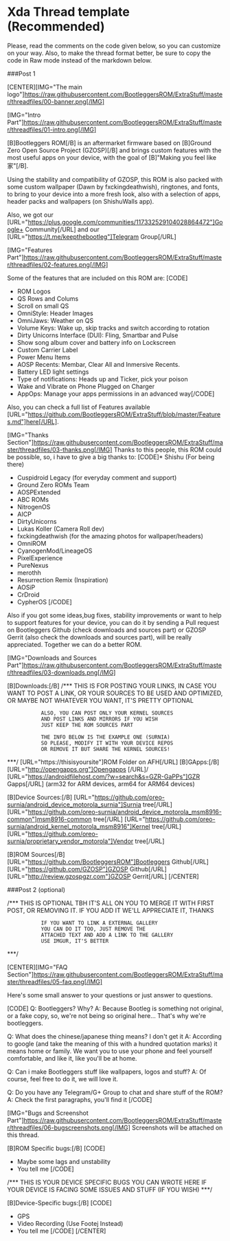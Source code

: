 # Xda Thread template (Recommended)

Please, read the comments on the code given below, so you can customize on your way. Also, to make the thread format better, be sure to copy the code in Raw mode instead of the markdown below.


###Post 1

[CENTER][IMG="The main logo"]https://raw.githubusercontent.com/BootleggersROM/ExtraStuff/master/threadfiles/00-banner.png[/IMG]

[IMG="Intro Part"]https://raw.githubusercontent.com/BootleggersROM/ExtraStuff/master/threadfiles/01-intro.png[/IMG]

[B]Bootleggers ROM[/B] is an aftermarket firmware based on [B]Ground Zero Open Source Project (GZOSP)[/B] and brings custom features with the most useful apps on your device, with the goal of [B]"Making you feel like 家"[/B].

Using the stability and compatibility of GZOSP, this ROM is also packed with some custom wallpaper (Dawn by fxckingdeathwish), ringtones, and fonts, to bring to your device into a more fresh look, also with a selection of apps, header packs and wallpapers (on ShishuWalls app).

Also, we got our [URL="https://plus.google.com/communities/117332529104028864472"]Google+ Community[/URL] and our [URL="https://t.me/keepthebootleg"]Telegram Group[/URL]

[IMG="Features Part"]https://raw.githubusercontent.com/BootleggersROM/ExtraStuff/master/threadfiles/02-features.png[/IMG]

Some of the features that are included on this ROM are:
[CODE]
* ROM Logos
* QS Rows and Colums
* Scroll on small QS
* OmniStyle: Header Images
* OmniJaws: Weather on QS
* Volume Keys: Wake up, skip tracks and switch according to rotation
* Dirty Unicorns Interface (DUI): Fling, Smartbar and Pulse
* Show song album cover and battery info on Lockscreen
* Custom Carrier Label
* Power Menu Items
* AOSP Recents: Membar, Clear All and Inmersive Recents.
* Battery LED light settings
* Type of notifications: Heads up and Ticker, pick your poison
* Wake and Vibrate on Phone Plugged on Charger
* AppOps: Manage your apps permissions in an advanced way[/CODE]

Also, you can check a full list of Features available [URL="https://github.com/BootleggersROM/ExtraStuff/blob/master/Features.md"]here[/URL].

[IMG="Thanks Section"]https://raw.githubusercontent.com/BootleggersROM/ExtraStuff/master/threadfiles/03-thanks.png[/IMG]
Thanks to this people, this ROM could be possible, so, i have to give a big thanks to:
[CODE]* Shishu (For being there)
* Cuspidroid Legacy (for everyday comment and support)
* Ground Zero ROMs Team
* AOSPExtended
* ABC ROMs
* NitrogenOS
* AICP
* DirtyUnicorns
* Lukas Koller (Camera Roll dev)
* fxckingdeathwish (for the amazing photos for wallpaper/headers)
* OmniROM
* CyanogenMod/LineageOS
* PixelExperience
* PureNexus
* merothh
* Resurrection Remix (Inspiration)
* AOSiP
* CrDroid
* CypherOS
[/CODE]

Also if you got some ideas,bug fixes, stability improvements or want to help to support features for your device, you can do it by sending a Pull request on Bootleggers Github (check downloads and sources part) or GZOSP Gerrit (also check the downloads and sources part), will be really appreciated. Together we can do a better ROM.

[IMG="Downloads and Sources Part"]https://raw.githubusercontent.com/BootleggersROM/ExtraStuff/master/threadfiles/03-downloads.png[/IMG]

[B]Downloads:[/B]
/***           THIS IS FOR
               POSTING YOUR LINKS, IN CASE YOU WANT
               TO POST A LINK, OR YOUR SOURCES
               TO BE USED AND OPTIMIZED, OR MAYBE NOT
               WHATEVER YOU WANT, IT'S PRETTY OPTIONAL
               
               ALSO, YOU CAN POST ONLY YOUR KERNEL SOURCES
               AND POST LINKS AND MIRRORS IF YOU WISH
               JUST KEEP THE ROM SOURCES PART
               
               THE INFO BELOW IS THE EXAMPLE ONE (SURNIA)
               SO PLEASE, MODIFY IT WITH YOUR DEVICE REPOS
               OR REMOVE IT BUT SHARE THE KERNEL SOURCES!
***/
[URL="https://thisisyoursite"]ROM Folder on AFH[/URL]
[B]GApps:[/B]
[URL="http://opengapps.org"]Opengapps [/URL]/ [URL="https://androidfilehost.com/?w=search&s=GZR-GaPPs"]GZR Gapps[/URL] (arm32 for ARM devices, arm64 for ARM64 devices)

[B]Device Sources:[/B]
[URL="https://github.com/oreo-surnia/android_device_motorola_surnia"]Surnia tree[/URL]
[URL="https://github.com/oreo-surnia/android_device_motorola_msm8916-common"]msm8916-common tree[/URL]
[URL="https://github.com/oreo-surnia/android_kernel_motorola_msm8916"]Kernel tree[/URL]
[URL="https://github.com/oreo-surnia/proprietary_vendor_motorola"]Vendor tree[/URL]

[B]ROM Sources[/B]
[URL="https://github.com/BootleggersROM"]Bootleggers Github[/URL]
[URL="https://github.com/GZOSP"]GZOSP Github[/URL]
[URL="http://review.gzospgzr.com"]GZOSP Gerrit[/URL]
[/CENTER]



###Post 2 (optional)

/***           THIS IS OPTIONAL TBH
               IT'S ALL ON YOU TO MERGE IT WITH FIRST
               POST, OR REMOVING IT. IF YOU ADD IT
               WE'LL APPRECIATE IT, THANKS

               IF YOU WANT TO LINK A EXTERNAL GALLERY
               YOU CAN DO IT TOO, JUST REMOVE THE 
               ATTACHED TEXT AND ADD A LINK TO THE GALLERY
               USE IMGUR, IT'S BETTER
***/

[CENTER][IMG="FAQ Section"]https://raw.githubusercontent.com/BootleggersROM/ExtraStuff/master/threadfiles/05-faq.png[/IMG]

Here's some small answer to your questions or just answer to questions.

[CODE]
Q: Bootleggers? Why?
A: Because Bootleg is something not original, or a fake copy, so, we're not being so original here... That's why we're bootleggers. 

Q: What does the chinese/japanese thing means? I don't get it
A: According to google (and take the meaning of this with a hundred quotation marks) it means home or family. We want you to use your phone and feel yourself comfortable, and like it, like you'll be at home.

Q: Can i make Bootleggers stuff like wallpapers, logos and stuff?
A: Of course, feel free to do it, we will love it. 

Q: Do you have any Telegram/G+ Group to chat and share stuff of the ROM?
A: Check the first paragraphs, you'll find it
[/CODE]

[IMG="Bugs and Screenshot Part"]https://raw.githubusercontent.com/BootleggersROM/ExtraStuff/master/threadfiles/06-bugscreenshots.png[/IMG]
Screenshots will be attached on this thread.

[B]ROM Specific bugs:[/B]
[CODE]
* Maybe some lags and unstability
* You tell me
[/CODE]

/***           THIS IS YOUR DEVICE SPECIFIC BUGS
               YOU CAN WROTE HERE IF YOUR DEVICE
               IS FACING SOME ISSUES AND STUFF
               (IF YOU WISH)
***/

[B]Device-Specific bugs:[/B]
[CODE]
* GPS
* Video Recording (Use Footej Instead)
* You tell me
[/CODE]
[/CENTER]
